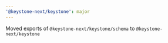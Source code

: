 ```yaml
---
'@keystone-next/keystone': major
---
```


Moved exports of `@keystone-next/keystone/schema` to `@keystone-next/keystone`
